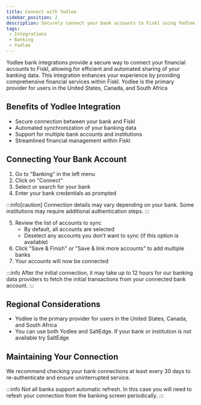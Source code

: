 ```yaml
---
title: Connect with Yodlee
sidebar_position: 2
description: Securely connect your bank accounts to Fiskl using Yodlee
tags:
 - Integrations
 - Banking
 - Yodlee
---
```


Yodlee bank integrations provide a secure way to connect your financial accounts to Fiskl, allowing for efficient and automated sharing of your banking data. This integration enhances your experience by providing comprehensive financial services within Fiskl.
Yodlee is the primary provider for users in the United States, Canada, and South Africa

## Benefits of Yodlee Integration

- Secure connection between your bank and Fiskl
- Automated synchronization of your banking data
- Support for multiple bank accounts and institutions
- Streamlined financial management within Fiskl

## Connecting Your Bank Account

1. Go to "Banking" in the left menu
2. Click on "Connect"
3. Select or search for your bank
4. Enter your bank credentials as prompted

:::info[caution]
Connection details may vary depending on your bank. Some institutions may require additional authentication steps.
:::

5. Review the list of accounts to sync
   - By default, all accounts are selected
   - Deselect any accounts you don't want to sync (if this option is available)
6. Click "Save & Finish" or "Save & link more accounts" to add multiple banks
7. Your accounts will now be connected

<!-- ## Post-Connection Setup

After connecting your bank:

1. Click the edit icon on the bank account card to:
   - Change how your bank account is displayed in Fiskl
   - Add a description
2. Check "Sync bank name and account" to match the bank name with the account name in your Chart of Accounts -->

:::info
After the initial connection, it may take up to 12 hours for our banking data providers to fetch the initial transactions from your connected bank account.
:::

## Regional Considerations

- Yodlee is the primary provider for users in the United States, Canada, and South Africa
- You can use both Yodlee and SaltEdge. If your bank or institution is not available try SaltEdge

## Maintaining Your Connection

We recommend checking your bank connections at least every 30 days to re-authenticate and ensure uninterrupted service.

:::info
Not all banks support automatic refresh. In this case you will need to refesh your connection from the banking screen periodically.
:::

<!-- :::info
Salt Edge users can access a user dashboard [here](insert_salt_edge_dashboard_link). First-time access requires using your Fiskl email and clicking "Forgot password" to generate login credentials.
:::

Remember: Regularly reviewing your bank connections ensures accurate and up-to-date financial data in Fiskl. -->